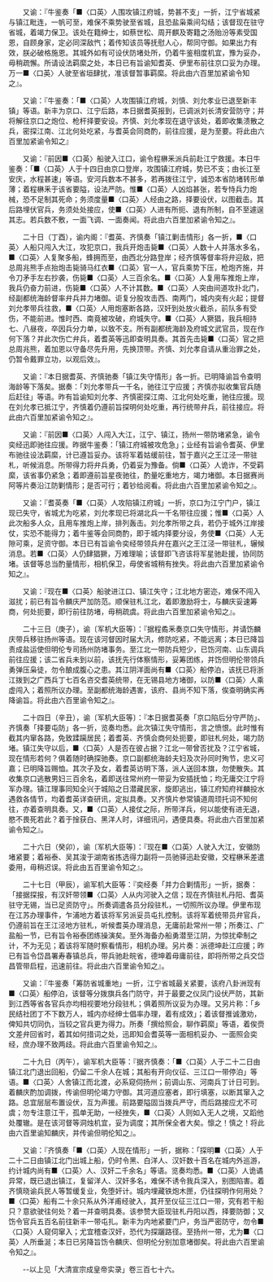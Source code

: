 <!-- { "loadSidebar": true } -->
　　又谕：『牛鉴奏「■〈口英〉人围攻镇江府城，势甚不支」一折，江宁省城紧与镇江毗连，一帆可至，难保不乘势驶至省城，且恐盐枭乘间勾结；该督现在驻守省城，着竭力保卫。该处在籍绅士，如蔡世松、周开麒及寄籍之汤贻汾等素受国恩，自顾身家，定必同深敌忾；着传知该员等抚慰人心，帮同守御。如果出力有效，朕必破格施恩。其城外如有可设伏防堵处所，仍着牛鉴相度机宜，豫为妥办，毋稍疏懈。所请设法羁縻之处，本日已有旨谕知耆英、伊里布前往京口妥为办理。万一■〈口英〉人驶至省垣肆扰，准该督暂事羁縻。将此由六百里加紧谕令知之』。

　　又谕：『牛鉴奏：「■〈口英〉人攻围镇江府城，刘慎、刘允孝业已退至新丰镇」等语。新丰为京口、江宁后路，本日据耆英报到，已调派刘长清安营防守；并将解往京口之炮位、枪杆择要安设。齐慎、刘允孝现在退守该处，着即收集溃散之兵，密探江南、江北何处吃紧，与耆英会同商酌，前往应援，是为至要。将此由六百里加紧谕令知之』

　　又谕：『前因■〈口英〉船驶入江口，谕令程楙釆派兵前赴江宁救援。本日牛鉴奏：「■〈口英〉人于十四日由京口登岸，攻围镇江府城，势已不支；由长江至安庆，水程甚速」等语。安河兵数本不甚多，若再拨往江宁，诚恐本省防堵转形单薄；着程楙釆于该省要隘，设法严防。惟■〈口英〉人凶焰甚张，若专恃兵力炮械，恐不足制其死命；务须度量■〈口英〉人经由之路，择要设伏，以图截击。其后路埋伏官兵，务须处处接应，使■〈口英〉人进有所扼、退有所制，自不至遽逞其志。若兵数不敷，一面飞调、一面奏闻。将此由六百里加紧谕令知之』。

　　二十日（丁酉），谕内阁：『耆英、齐慎奏「镇江剿击情形」各一折，■〈口英〉人船只闯入大江，攻犯京口，我兵开炮击毙■〈口英〉人数十人并落水多名，■〈口英〉人复聚多船，蜂拥而至，由西北分路登岸；经齐慎等督率将弁迎敌，把总周兆熊手点抬炮击毙骑马红衣■〈口英〉官一人，官兵乘势下压，枪炮齐施，并令刀矛手左右抄袭，伤毙■〈口英〉人三百余名。■〈口英〉人复用车推炮上岸，我兵仍奋力前进，伤毙■〈口英〉人不计其数。■〈口英〉人突由间道攻扑北门，经副都统海龄督率弁兵并力堵御。讵复分股攻击西、南两门，城内突有火起；提督刘允孝带兵往救，■〈口英〉人用炮塞断各路，汉奸到处放火截杀，前队多有受伤，不能前进。惟时西、南竟被攻破，府城失守。■〈口英〉人獗猖，我兵相持七、八昼夜，卒因兵分力单，以致不支。所有副都统海龄及府城文武官员，现在作何下落？并此次伤亡弁兵，着耆英等迅即查明具奏。其首先击毙■〈口英〉官之把总周兆熊，着加恩以守备尽先升用，先换顶带。齐慎、刘允孝自请从重治罪之处，仍暂令戴罪立功，以观后效』。

　　又谕：『本日据耆英、齐慎驰奏「镇江失守情形」各一折。已明降谕旨令查明海龄等下落矣。据奏：「刘允孝带兵一千名，驰往江宁应援；齐慎亦拟收集官兵随后赶往」等语。昨有旨谕知刘允孝、齐慎密探江南、江北何处吃重，驰往应援。现在刘允孝已抵江宁，齐慎着仍遵前旨探明何处吃重，再行统带弁兵，前往接应。将此由六百里加紧谕令知之』。

　　又谕：『前因■〈口英〉人闯入大江，江宁、镇江，扬州一带防堵紧急，谕令奕经迅即驰往应援。昨据牛鉴奏：「镇江府城被攻危急」；业经有旨谕令耆英、伊里布驰往设法羁縻，计已遵旨妥办。该将军着姑缓前往，暂于嘉兴之王江泾一带驻札，听候消息。所带得力将弁兵勇，仍着妥为豫备。倘■〈口英〉人诡诈，不受羁縻，该省事仍紧急；着即遵前旨星夜驰往，酌量吃重地方，竭力堵御。本日据赛尚阿等片奏沿江防剿情形；是否可行；着钞给阅看。将此由六百里加紧谕令知之』。

　　又谕：『耆英奏「■〈口英〉人攻陷镇江府城」一折，京口为江宁门户，镇江现已失守，省城尤为吃紧，刘允孝现已将湖北兵一千名带往应援；惟■〈口英〉人此次船多人众，且用车推炮上岸，排列轰击。刘允孝所带之兵，若仍于城外江岸接仗，实恐不能得力；着牛鉴等会同商酌，即于城内择要分设，务使■〈口英〉人无隙可乘，足资守御。本日已有旨谕令奕经带领兵弁在嘉兴之王江泾一带驻札，辗候消息。若■〈口英〉人仍肆猖獗，万难理喻；该督即飞咨该将军星驰赴援，协同防堵。该督等总当酌量情形，相机保卫，毋使省城稍有挫失。将此由六百里加紧谕令知之』。

　　又谕：『现在■〈口英〉船驶进江口、镇江失守；江北地方密迩，难保不闯入滋扰；前已有旨令麟庆严加防范。顺保驻札江北，着即激励将士，与麟庆妥速筹商，何处扼要，即行前往防堵，毋稍疏虞。将此由六百里加紧谕令知之』。

　　二十三日（庚子），谕〔军机大臣等〕：『据程矞釆奏京口失守情形，并请饬麟庆带兵移驻扬州等语。现在该河督因时届大汛，修防吃紧，不能远离；本日已降旨责成盐运使但明伦专司扬州防堵事务。至江北一带防兵短少，已饬河南、山东调兵前往应援；该二省兵未到以前，该抚先行体察情形，妥筹团练，并饬但明伦带领兵勇弹压枭徒，勿令酿成腹心之患。其江阴洋面尚有■〈口英〉船停泊，该抚已将浙江拨到之广西兵丁七百名咨交耆英统带，在无锡县地方堵御，以防■〈口英〉人乘虚闯入；着照所议办理。至副都统海龄遇害，该府、县尚不知下落，俟查明确实再降谕旨。将此由六百里谕令知之』。

　　二十四日（辛丑），谕〔军机大臣等〕：『本日据耆英奏「京口陷后分守严防」、齐慎奏「择要屯防」各一折，览奏均悉。此次镇江失守情形，言之愤恨。此时惟有截其内窜各路，免致蹂躏居民；着耆英、齐慎会商何处扼要，即驻札何处，竭力防堵。镇江失守以后，■〈口英〉人是否在彼占据？江北一带曾否扰及？江宁省城，现在情形若何？俱着随时确探驰奏。京口副都统海龄夫妇及次孙同时殉节，忠义可嘉；已明降旨赐恤。其次子及女，着耆英访明下落，派人送回本旗，勿使散失。其收集京口逃散男妇三百余名，着即送往常州府一带妥为安插抚恤；均无庸交江宁将军办理。镇江理事同知全兴于城陷之日潜藏民家，旋即逃出，镇江府知府祥麟投水遇救各情节，均着耆英详查研讯，定拟具奏。又齐慎片参常镇道周顼托词不知何往，亦着查明具奏。又，■〈口英〉人接仗之际，所带洋兵，何以能使有进无退，愍不畏死若此？着于捦获白、黑洋人时，详细讯问，遇便具奏。将此由六百里加紧谕令知之』。

　　二十六日（癸卯），谕〔军机大臣等〕：『现在■〈口英〉人驶入大江，安徽防堵紧要；着裕泰、吴其浚于湖南省拣选得力副将一员驰驿迅赴安徽，交程楙釆差遣委用，毋稍迟误。将此由五百里谕令知之』。

　　二十七日（甲辰），谕军机大臣等：『奕经奏「并力合剿情形」一折，据奏：「接据探报，有汉奸带领■〈口英〉人从内河驶入之信；现在齐慎驻札丹阳、耆英驻守无锡，当已足资防守」。所奏调遣各员分段驻札，一切照所议办理。伊里布现在江苏办理事件，乍浦地方着该将军另派妥员屯扎控制。该将军着统带员弁官兵，仍遵前旨在王江泾地方驻札，听候耆英办理消息，无庸前赴常州一带；所奏江、广盐船一节，已有旨令裕泰团练操演矣。至外海备办船勇潜至江阴，为惊扰牵制之计，不为无见；着该将军随时察看情形，相机办理。另片奏：派德坤赴江应援；昨已有旨令岱昌署寿春镇总兵，带兵驰赴皖省，德坤着毋庸前往，即将所带之兵交岱昌管带启程，迅速前往。将此由六百里谕令知之』。

　　又谕：『牛鉴奏「筹防省城重地」一折，江宁省城最关紧要，该府八卦洲现有■〈口英〉船停泊，该督等分拨旗兵各门防守，并于最要之仪凤门设伏严防，其新到江西等省各官兵亦均相视要地分段驻札；俱着照所议妥为办理。又另片称：「乡民结社团丁不下数万人，城内亦经绅士倡率办理，着有成效」；着该督推诚激劝，俾知共切同仇，当较之官兵更为得力。所奏「撰给照会，聊作羁縻」等语，着俟赍文差弁回省时，着其如何措词之处，迅即知会耆英等一面相机妥办、一面照会奕经，庶办理不致两歧。将此由六百里谕令知之』。

　　二十九日（丙午），谕军机大臣等：『据齐慎奏：「■〈口英〉人于二十二日由镇江北门退出回船，仍留二千余人在城；其船有开向仪征、三江口一带停泊」等语。■〈口英〉人舍镇江而北渡，必系窥伺扬州；前调山东、河南兵丁计日可到。着麟庆酌加调拨，传谕但明伦竭力守御。其河道应塞者，即行填塞，以断其窜入之路。总宜层层布置设伏，互为声援。前路要隘固当拨兵严守，而后路接应尤不可虞；勿专注意江干，孤单无助，一经挫失，■〈口英〉人则如入无人之境，又蹈他处覆辙。是在该河督等洞烛机宜，妥为调度；其所保全者大矣。懔之！慎之！将此由六百里谕知麟庆，并传谕但明伦知之』。

　　又谕：『齐慎奏「■〈口英〉人现在情形」一折，据称：「探明■〈口英〉人于二十二日由镇江北门出城上船，仍时令黑、白洋人、汉奸数十百名在城内外巡游，约计城内尚有■〈口英〉人、汉奸二千余名」等语。览奏均悉。■〈口英〉人诡谲异常，既已退出镇江，复留洋人、汉奸多名，难保不诱令我兵深入，别图陷害。着齐慎晓谕兵民人等暂缓复业，免堕奸计。城内埋藏铁炮木匣，仍往探明作何用处？■〈口英〉船有二十余只系从外洋甫经驶入，其开至仪征三江口一带，究有若干船只？意欲驶往何处？着一并查明具奏。该参赞大臣现驻札丹阳以西，择要防御；又饬令官兵五百名前往新丰一带屯扎。新丰为内地紧要门户，务当严密防守，勿令■〈口英〉人窥伺窜入；尤宜稽查汉奸，恐代为探躧路径。至扬州一带，尤为■〈口英〉人所垂涎；本日已另降旨饬令麟庆、但明伦分别加意堵御矣。将此由六百里谕令知之』。

　　--以上见「大清宣宗成皇帝实录」卷三百七十六。

